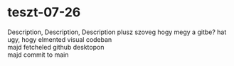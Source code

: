 # teszt-07-26
Description, Description, Description
plusz szoveg hogy megy a gitbe?
hat ugy, hogy elmented visual codeban <br>
majd fetcheled github desktopon <br>
majd commit to main <br>

